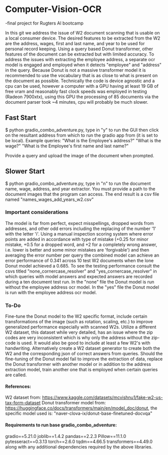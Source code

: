 # Computer-Vision-OCR
-final project for Rugters AI bootcamp

In this git we address the issue of W2 document scanning that is usable on a local consumer device. The desired features to be extracted from the W2 are the address, wages, first and last name, and year to be used for personal record keeping. Using a query based Donut transformer, other features of the document can be extracted but with limited accuracy. To address the issues with extracting the employee address, a separate ocr model is engaged and employed when it detects "employee" and "address" in the query. Because Donut is not a massive transformer model it is recommended to use the vocabulary that is as close to what is present on the document as possible. Technically the code is device agnostic and a cpu can be used, however a computer with a GPU having at least 19 GB of free vram and reasonably fast clock speeds was employed in testing (Radeon 7900xtx), using this GPU the processing of 85 documents via the document parser took ~4 minutes, cpu will probably be much slower. 

## Fast Start

$ python gradio_combo_adventure.py, type in "y" to run the GUI then click on the resultant address from which to run the gradio app from (it is set to be local). 
Example queries:
"What is the Employee's address?"
"What is the wage?"
"What is the Employee's first name and last name?"

Provide a query and upload the image of the document when prompted. 

## Slower Start
$ python gradio_combo_adventure.py, type in "n" to run the document name, wage, address, and year extractor. You must provide a path to the document images that the program can access. The end result is a csv file named "names_wages_add_years_w2.csv"

### Important considerations
The model is far from perfect, expect misspellings, dropped words from addresses, and other odd errors including the replacing of the number '1' with the letter 'i'. Using a manual inspection scoring system where error points are added in accordance with type of mistake (+0.25 for minor mistake, +0.5 for a dropped word, and +2 for a completely wrong answer, i.e. lower is better and some minor mistakes are 'forgivable') and then averaging the error number per query the combined model can achieve an error performance of 0.341 across 10 test W2 documents when the lone Donut model achieved a 0.685. To see the testing performance consult the csvs titled "none_cornercase_resolver" and "yes_cornercase_resolver" in which queries with model answers and expected answers are recorded during a ten document test run. In the "none" file the Donut model is run without the employee address ocr model. In the "yes" file the Donut model is run with the employee address ocr model. 

### To-Do
Fine-tune the Donut model to the W2 specific format, include certain transformations of the image (such as rotation, scaling, etc.) to improve generalized performance especially with scanned W2s.
Utilize a different W2 dataset, this dataset while very detailed, has an issue where the zip codes are very inconsistent which is why only the address without the zip-code is used. It would also be good to include at least a few W2's with handwriting. Alternatively create a W2 dataset generator to create both the W2 and the corresponding json of correct answers from queries.
Should the fine-tuning of the Donut model fail to improve the extraction of data, replace the Donut transformer with another model or in addition to the address extraction model, train another one that is employed when certain queries are called. 

#### References:
W2 dataset from: https://www.kaggle.com/datasets/mcvishnu1/fake-w2-us-tax-form-dataset
Donut transformer model from: https://huggingface.co/docs/transformers/main/en/model_doc/donut, the specific model used is: "naver-clova-ix/donut-base-finetuned-docvqa"

#### Requirements to run base gradio_combo_adventure:
gradio==5.21.0
joblib==1.4.2
pandas==2.2.3
Pillow==11.1.0
pytesseract==0.3.13
torch==2.6.0
tqdm==4.66.5
transformers==4.49.0
along with any additional dependencies required by the above libraries.

